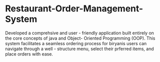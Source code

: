 # Restaurant-Order-Management-System
Developed a comprehsive and user - friendly application built entirely on the core concepts of java and Object- Oriented Programming (OOP). This system facilitates a seamless ordering process for biryanis users can navigate through a well - structure menu, select their prferred items, and place orders with ease.
